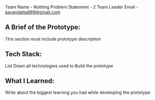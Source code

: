 
 Team Name - Nothing
 Problem Statement - 2
 Team Leader Email - pavandatta689@gmail.com

## A Brief of the Prototype:
  This section must include prototype description
  
## Tech Stack: 
   List Down all technologies used to Build the prototype
  
## What I Learned:
   Write about the biggest learning you had while developing the prototype
